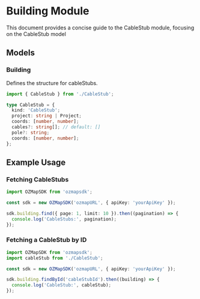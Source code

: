 # Building Module

This document provides a concise guide to the CableStub module, focusing on the CableStub model

## Models

### Building

Defines the structure for cableStubs.

```typescript
import { CableStub } from './CableStub';

type CableStub = {
  kind: 'CableStub';
  project: string | Project;
  coords: [number, number];
  cables?: string[]; // default: []
  pole?: string;
  coords: [number, number];
};
```

## Example Usage

### Fetching CableStubs

```typescript
import OZMapSDK from 'ozmapsdk';

const sdk = new OZMapSDK('ozmapURL', { apiKey: 'yourApiKey' });

sdk.building.find({ page: 1, limit: 10 }).then((pagination) => {
  console.log('CableStubs:', pagination);
});
```

### Fetching a CableStub by ID

```typescript
import OZMapSDK from 'ozmapsdk';
import cableStub from './CableStub';

const sdk = new OZMapSDK('ozmapURL', { apiKey: 'yourApiKey' });

sdk.building.findById('cableStubId').then((building) => {
  console.log('CableStub:', cableStub);
});
```

```

```
